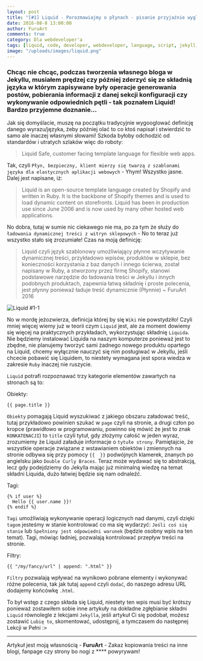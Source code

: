 ```yaml
---
layout: post
title: "[#1] Liquid - Porozmawiajmy o płynach - pisanie przyjaźnie wyglądających skryptów"
date: 2016-08-8 13:00:00
author: FuruArt
comments: true
category: Dla webdeveloper'a
tags: [liquid, code, developer, webdeveloper, language, script, jekyll, brackets, config, yaml, configuration, mustaches, curly, braces]
image: "/uploads/images/liquid.png"
---
```

### Chcąc nie chcąc, podczas tworzenia własnego bloga w Jekyllu, musiałem prędzej czy później zderzyć się ze składnią języka w którym zapisywane były operacje generowania postów, pobierania informacji z danej sekcji konfiguracji czy wykonywanie odpowiednich pętli - tak poznałem Liquid! Bardzo przyjemne doznanie...

<!--more-->

Jak się domyślacie, muszę na początku tradycyjnie wygooglować definicję danego wyrazu/języka, żeby później olać to co ktoś napisał i stwierdzić to samo ale inaczej własnymi słowami! Szkoda byłoby odchodzić od standardów i utratych szlaków więc do roboty:

> Liquid
Safe, customer facing template language for flexible web apps.

Tak, czyli `Płyn, bezpieczny, klient mierzy się twarzą z szablonami języka dla elastycznych aplikacji webowych` - Yhym! Wszystko jasne. Dalej jest napisane, iż: 

> Liquid is an open-source template language created by Shopify and written in Ruby. It is the backbone of Shopify themes and is used to load dynamic content on storefronts.
Liquid has been in production use since June 2006 and is now used by many other hosted web applications.

No dobra, tutaj w sumie nic ciekawego nie ma, po za tym że służy do `ładowania dynamicznej treści z witryn sklepowych` - No to teraz już wszystko stało się zrozumiałe! Czas na moją definicję:

> Liquid czyli język szablonowy umożliwiający płynne wczytywanie dynamicznej treści, przykładowo wpisów, produktów w sklepie, bez konieczności korzystania z baz danych i innego ścierwa, został napisany w Ruby, a stworzony przez firmę Shopify, stanowi podstawowe narzędzie do ładowania treści w Jekyllu i innych podobnych produktach, zapewnia łatwą składnię i proste polecenia, jest płynny ponieważ ładuje treść dynamicznie (Płynnie)
~ FuruArt 2016

![Liquid #1-1](http://i1.kym-cdn.com/photos/images/original/000/138/246/tumblr_lltzgnHi5F1qzib3wo1_400.jpg)

No w mordę jeżozwierza, definicja której by się `Wiki` nie powstydziło! Czyli mniej więcej wiemy już w teorii czym `Liquid` jest, ale za moment dowiemy się więcej na praktycznych przykładach, wykorzystując składnię `Liquida`. Nie będziemy instalować Liquida na naszym komputerze ponieważ jest to zbędne, nie planujemy tworzyć sami żadnego nowego produktu opartego na Liquid, chcemy wyłącznie nauczyć się nim posługiwać w Jekyllu, jeśli chcecie pobawić się Liquidem, to niestety wymagana jest spora wiedza w zakresie `Ruby` inaczej nie ruszycie. 

`Liquid` potrafi rozpoznawać trzy kategorie elementów zawartych na stronach są to:

Obiekty:

```liquid
{{ page.title }}
```

`Obiekty` pomagają Liquid wyszukiwać z jakiego obszaru załadować treść, tutaj przykładowo powinien szukać w `page` czyli na stronie, a drugi człon po kropce (prawidłowo w programowaniu, powinno się mówić że jest to znak `KONKATENACJI`) to `title` czyli tytuł, gdy złożymy całość w jeden wyraz, zrozumiemy że Liquid załaduje informacje o `tytułe strony`. Pamiętajcie, że wszystkie operacje związane z wstawianiem obiektów i zmiennych na stronie odbywa się przy pomocy `{{  }}` podwójnych klamerek, znanych po angielsku jako `Double Curly Braces`. Teraz może wydawać się to abstrakcją, lecz gdy podejdziemy do Jekylla mając już minimalną wiedzę na temat składni Liquida, dużo łatwiej będzie się nam odnaleźć. 

Tagi:

```liquid
{% if user %}
  Hello {{ user.name }}!
{% endif %}
```

`Tagi` umożliwiają wykonywanie operacji logicznych nad danymi, czyli dzięki `tagom` jesteśmy w stanie kontrolować co ma się wydarzyć: `Jeśli coś się stanie` lub `Spełniony jest odpowiedni warunek` (będzie osobny wpis na ten temat). Tagi, mówiąc ładniej, pozwalają kontrolować przepływ treści na stronie.

Filtry:

```liquid
{{ "/my/fancy/url" | append: ".html" }}
```

`Filtry` pozwalają wpływać na wynikowo pobrane elementy i wykonywać różne polecenia, tak jak tutaj `append` czyli `dodać`, do naszego adresu URL dodajemy końcówkę `.html`. 

To był wstęp z czego składa się Liquid, niestety ten wpis musi być krótszy ponieważ zostawiłem sobie inne artykuły na dokładne zgłębianie składni `Liquid` równolegle z lekcjami `Jekylla`, jeśli artykuł Ci się podobał, możesz zostawić `Lubię to`, skomentować, udostępnij, a tymczasem do następnej Lekcji w Pełni :>

---

Artykuł jest moją własnością - **FuruArt** - Zakaz kopiowania treści na inne blogi, fanpage czy strony bo nogi z **** powyrywam!
